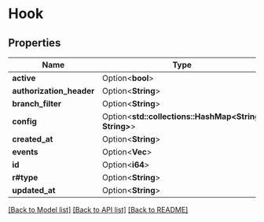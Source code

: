 # Hook

## Properties

Name | Type | Description | Notes
------------ | ------------- | ------------- | -------------
**active** | Option<**bool**> |  | [optional]
**authorization_header** | Option<**String**> |  | [optional]
**branch_filter** | Option<**String**> |  | [optional]
**config** | Option<**std::collections::HashMap<String, String>**> |  | [optional]
**created_at** | Option<**String**> |  | [optional]
**events** | Option<**Vec<String>**> |  | [optional]
**id** | Option<**i64**> |  | [optional]
**r#type** | Option<**String**> |  | [optional]
**updated_at** | Option<**String**> |  | [optional]

[[Back to Model list]](../README.md#documentation-for-models) [[Back to API list]](../README.md#documentation-for-api-endpoints) [[Back to README]](../README.md)


